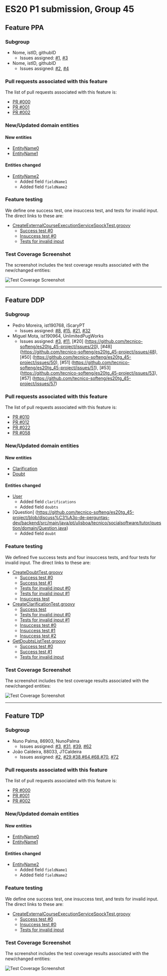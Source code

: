 # ES20 P1 submission, Group 45

## Feature PPA

### Subgroup
 - Nome, istID, githubID
   + Issues assigned: [#1](https://github.com), [#3](https://github.com)
 - Nome, istID, githubID
   + Issues assigned: [#2](https://github.com), [#4](https://github.com)
 
### Pull requests associated with this feature

The list of pull requests associated with this feature is:

 - [PR #000](https://github.com)
 - [PR #001](https://github.com)
 - [PR #002](https://github.com)


### New/Updated domain entities

#### New entities
 - [EntityName0](https://github.com)
 - [EntityName1](https://github.com)

#### Entities changed
 - [EntityName2](https://github.com)
   + Added field `fieldName1`
   + Added field `fieldName2`
 
### Feature testing

We define one success test, one insuccess test, and tests for invalid input. The direct links to these are:

 - [CreateExternalCourseExecutionServiceSpockTest.groovy](https://github.com/socialsoftware/quizzes-tutor/blob/31ba9bd5f5ddcbab61f1c4b2daca7331ad099f98/backend/src/test/groovy/pt/ulisboa/tecnico/socialsoftware/tutor/administration/service/CreateExternalCourseExecutionServiceSpockTest.groovy)
    + [Success test #0](https://github.com/socialsoftware/quizzes-tutor/blob/31ba9bd5f5ddcbab61f1c4b2daca7331ad099f98/backend/src/test/groovy/pt/ulisboa/tecnico/socialsoftware/tutor/administration/service/CreateExternalCourseExecutionServiceSpockTest.groovy#L39)
    + [Insuccess test #0](https://github.com/socialsoftware/quizzes-tutor/blob/31ba9bd5f5ddcbab61f1c4b2daca7331ad099f98/backend/src/test/groovy/pt/ulisboa/tecnico/socialsoftware/tutor/administration/service/CreateExternalCourseExecutionServiceSpockTest.groovy#L104)
    + [Tests for invalid input](https://github.com/socialsoftware/quizzes-tutor/blob/31ba9bd5f5ddcbab61f1c4b2daca7331ad099f98/backend/src/test/groovy/pt/ulisboa/tecnico/socialsoftware/tutor/administration/service/CreateExternalCourseExecutionServiceSpockTest.groovy#L145)


### Test Coverage Screenshot

The screenshot includes the test coverage results associated with the new/changed entities:

![Test Coverage Screenshot](https://web.tecnico.ulisboa.pt/~joaofernandoferreira/1920/ES/coverage_ex1.png)

---

## Feature DDP

### Subgroup
 - Pedro Moreira, ist190768, iScaryPT
   + Issues assigned: [#8](https://github.com/tecnico-softeng/es20tg_45-project/issues/8), [#15](https://github.com/tecnico-softeng/es20tg_45-project/issues/15), [#21](https://github.com/tecnico-softeng/es20tg_45-project/issues/21), [#32](https://github.com/tecnico-softeng/es20tg_45-project/issues/32)
 - Miguel Mota, ist190964, UnlimitedPugWorks
   + Issues assigned: [#3](https://github.com/tecnico-softeng/es20tg_45-project/issues/3), [#11](https://github.com/tecnico-softeng/es20tg_45-project/issues/11), [#20] (https://github.com/tecnico-softeng/es20tg_45-project/issues/20), [#48] (https://github.com/tecnico-softeng/es20tg_45-project/issues/48), [#50] (https://github.com/tecnico-softeng/es20tg_45-project/issues/50), [#51] (https://github.com/tecnico-softeng/es20tg_45-project/issues/51), [#53] (https://github.com/tecnico-softeng/es20tg_45-project/issues/53), [#57] (https://github.com/tecnico-softeng/es20tg_45-project/issues/57)
 
### Pull requests associated with this feature

The list of pull requests associated with this feature is:

 - [PR #010](https://github.com/tecnico-softeng/es20tg_45-project/pull/10)
 - [PR #012](https://github.com/tecnico-softeng/es20tg_45-project/pull/12)
 - [PR #022](https://github.com/tecnico-softeng/es20tg_45-project/pull/22)
 - [PR #058](https://github.com/tecnico-softeng/es20tg_45-project/pull/58)

### New/Updated domain entities

#### New entities
 - [Clarification](https://github.com/tecnico-softeng/es20tg_45-project/blob/discuss%C3%A3o-de-perguntas-dev/backend/src/main/java/pt/ulisboa/tecnico/socialsoftware/tutor/clarification/Clarification.java)
 - [Doubt](https://github.com/tecnico-softeng/es20tg_45-project/blob/discuss%C3%A3o-de-perguntas-dev/backend/src/main/java/pt/ulisboa/tecnico/socialsoftware/tutor/doubt/Doubt.java)

#### Entities changed
 - [User](https://github.com/tecnico-softeng/es20tg_45-project/blob/discuss%C3%A3o-de-perguntas-dev/backend/src/main/java/pt/ulisboa/tecnico/socialsoftware/tutor/user/User.java)
   + Added field `clarifications`
   + Added field `doubts`
 - [Question] (https://github.com/tecnico-softeng/es20tg_45-project/blob/discuss%C3%A3o-de-perguntas-dev/backend/src/main/java/pt/ulisboa/tecnico/socialsoftware/tutor/question/domain/Question.java)
   + Added field `doubt`
   
### Feature testing

We defined five success tests and four insuccess tests, and four tests for invalid input. The direct links to these are:

 - [CreateDoubtTest.groovy](https://github.com/tecnico-softeng/es20tg_45-project/blob/discuss%C3%A3o-de-perguntas-dev/backend/src/test/groovy/pt/ulisboa/tecnico/socialsoftware/tutor/doubt/service/CreateDoubtTest.groovy)
    + [Success test #0](https://github.com/tecnico-softeng/es20tg_45-project/blob/discuss%C3%A3o-de-perguntas-dev/backend/src/test/groovy/pt/ulisboa/tecnico/socialsoftware/tutor/doubt/service/CreateDoubtTest.groovy#L161)
	+ [Success test #1](https://github.com/tecnico-softeng/es20tg_45-project/blob/discuss%C3%A3o-de-perguntas-dev/backend/src/test/groovy/pt/ulisboa/tecnico/socialsoftware/tutor/doubt/service/CreateDoubtTest.groovy#L242)
	+ [Tests for invalid input #0](https://github.com/tecnico-softeng/es20tg_45-project/blob/discuss%C3%A3o-de-perguntas-dev/backend/src/test/groovy/pt/ulisboa/tecnico/socialsoftware/tutor/doubt/service/CreateDoubtTest.groovy#L181)
	+ [Tests for invalid input #1](https://github.com/tecnico-softeng/es20tg_45-project/blob/discuss%C3%A3o-de-perguntas-dev/backend/src/test/groovy/pt/ulisboa/tecnico/socialsoftware/tutor/doubt/service/CreateDoubtTest.groovy#L206)
    + [Insuccess test](https://github.com/tecnico-softeng/es20tg_45-project/blob/discuss%C3%A3o-de-perguntas-dev/backend/src/test/groovy/pt/ulisboa/tecnico/socialsoftware/tutor/doubt/service/CreateDoubtTest.groovy#L227)
 - [CreateClarificationTest.groovy](https://github.com/tecnico-softeng/es20tg_45-project/blob/discuss%C3%A3o-de-perguntas-dev/backend/src/test/groovy/pt/ulisboa/tecnico/socialsoftware/tutor/clarification/service/CreateClarificationTest.groovy)
    + [Success test](https://github.com/tecnico-softeng/es20tg_45-project/blob/discuss%C3%A3o-de-perguntas-dev/backend/src/test/groovy/pt/ulisboa/tecnico/socialsoftware/tutor/clarification/service/CreateClarificationTest.groovy#L141)
    + [Tests for invalid input #0](https://github.com/tecnico-softeng/es20tg_45-project/blob/discuss%C3%A3o-de-perguntas-dev/backend/src/test/groovy/pt/ulisboa/tecnico/socialsoftware/tutor/clarification/service/CreateClarificationTest.groovy#L167)
	+ [Tests for invalid input #1](https://github.com/tecnico-softeng/es20tg_45-project/blob/discuss%C3%A3o-de-perguntas-dev/backend/src/test/groovy/pt/ulisboa/tecnico/socialsoftware/tutor/clarification/service/CreateClarificationTest.groovy#L192)
	+ [Insuccess test #0](https://github.com/tecnico-softeng/es20tg_45-project/blob/discuss%C3%A3o-de-perguntas-dev/backend/src/test/groovy/pt/ulisboa/tecnico/socialsoftware/tutor/clarification/service/CreateClarificationTest.groovy#L212)
	+ [Insuccess test #1](https://github.com/tecnico-softeng/es20tg_45-project/blob/discuss%C3%A3o-de-perguntas-dev/backend/src/test/groovy/pt/ulisboa/tecnico/socialsoftware/tutor/clarification/service/CreateClarificationTest.groovy#L227)
	+ [Insuccess test #2](https://github.com/tecnico-softeng/es20tg_45-project/blob/discuss%C3%A3o-de-perguntas-dev/backend/src/test/groovy/pt/ulisboa/tecnico/socialsoftware/tutor/clarification/service/CreateClarificationTest.groovy#L243)
 - [GetDoubtsListTest.groovy](https://github.com/tecnico-softeng/es20tg_45-project/blob/discuss%C3%A3o-de-perguntas-dev/backend/src/test/groovy/pt/ulisboa/tecnico/socialsoftware/tutor/doubt/service/GetDoubtsListTest.groovy)
    + [Success test #0](https://github.com/tecnico-softeng/es20tg_45-project/blob/discuss%C3%A3o-de-perguntas-dev/backend/src/test/groovy/pt/ulisboa/tecnico/socialsoftware/tutor/doubt/service/GetDoubtsListTest.groovy#L85)
	+ [Success test #1](https://github.com/tecnico-softeng/es20tg_45-project/blob/discuss%C3%A3o-de-perguntas-dev/backend/src/test/groovy/pt/ulisboa/tecnico/socialsoftware/tutor/doubt/service/GetDoubtsListTest.groovy#L105)
    + [Tests for invalid input](https://github.com/tecnico-softeng/es20tg_45-project/blob/discuss%C3%A3o-de-perguntas-dev/backend/src/test/groovy/pt/ulisboa/tecnico/socialsoftware/tutor/doubt/service/GetDoubtsListTest.groovy#L94)

### Test Coverage Screenshot

The screenshot includes the test coverage results associated with the new/changed entities:

![Test Coverage Screenshot](https://i.imgur.com/SeKVqki.png)


---


## Feature TDP

### Subgroup
 - Nuno Palma, 86903, NunoPalma
   + Issues assigned: [#3](https://github.com/tecnico-softeng/es20tg_45-project/issues/4), [#31](https://github.com/tecnico-softeng/es20tg_45-project/issues/31), [#39](https://github.com/tecnico-softeng/es20tg_45-project/issues/39), [#62](https://github.com/tecnico-softeng/es20tg_45-project/issues/62)
 - João Caldeira, 88033, JTCaldeira
   + Issues assigned: [#2](https://github.com/tecnico-softeng/es20tg_45-project/issues/2), [#29](https://github.com/tecnico-softeng/es20tg_45-project/issues/29),[#38](https://github.com/tecnico-softeng/es20tg_45-project/issues/38),[#64](https://github.com/tecnico-softeng/es20tg_45-project/issues/64),[#68](https://github.com/tecnico-softeng/es20tg_45-project/issues/68),[#70](https://github.com/tecnico-softeng/es20tg_45-project/issues/70), [#72](https://github.com/tecnico-softeng/es20tg_45-project/issues/72)
 
### Pull requests associated with this feature

The list of pull requests associated with this feature is:

 - [PR #000](https://github.com)
 - [PR #001](https://github.com)
 - [PR #002](https://github.com)


### New/Updated domain entities

#### New entities
 - [EntityName0](https://github.com)
 - [EntityName1](https://github.com)

#### Entities changed
 - [EntityName2](https://github.com)
   + Added field `fieldName1`
   + Added field `fieldName2`
 
### Feature testing

We define one success test, one insuccess test, and tests for invalid input. The direct links to these are:

 - [CreateExternalCourseExecutionServiceSpockTest.groovy](https://github.com/socialsoftware/quizzes-tutor/blob/31ba9bd5f5ddcbab61f1c4b2daca7331ad099f98/backend/src/test/groovy/pt/ulisboa/tecnico/socialsoftware/tutor/administration/service/CreateExternalCourseExecutionServiceSpockTest.groovy)
    + [Success test #0](https://github.com/socialsoftware/quizzes-tutor/blob/31ba9bd5f5ddcbab61f1c4b2daca7331ad099f98/backend/src/test/groovy/pt/ulisboa/tecnico/socialsoftware/tutor/administration/service/CreateExternalCourseExecutionServiceSpockTest.groovy#L39)
    + [Insuccess test #0](https://github.com/socialsoftware/quizzes-tutor/blob/31ba9bd5f5ddcbab61f1c4b2daca7331ad099f98/backend/src/test/groovy/pt/ulisboa/tecnico/socialsoftware/tutor/administration/service/CreateExternalCourseExecutionServiceSpockTest.groovy#L104)
    + [Tests for invalid input](https://github.com/socialsoftware/quizzes-tutor/blob/31ba9bd5f5ddcbab61f1c4b2daca7331ad099f98/backend/src/test/groovy/pt/ulisboa/tecnico/socialsoftware/tutor/administration/service/CreateExternalCourseExecutionServiceSpockTest.groovy#L145)


### Test Coverage Screenshot

The screenshot includes the test coverage results associated with the new/changed entities:

![Test Coverage Screenshot](https://web.tecnico.ulisboa.pt/~joaofernandoferreira/1920/ES/coverage_ex1.png)
